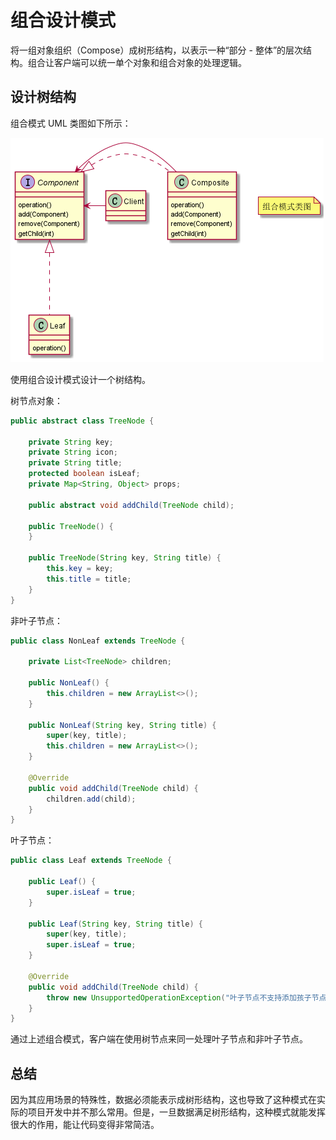 # 组合设计模式

将一组对象组织（Compose）成树形结构，以表示一种“部分 - 整体”的层次结构。组合让客户端可以统一单个对象和组合对象的处理逻辑。

## 设计树结构

组合模式 UML 类图如下所示：

![](../images/3.6-1-组合模式.png)

使用组合设计模式设计一个树结构。

树节点对象：

```java
public abstract class TreeNode {

    private String key;
    private String icon;
    private String title;
    protected boolean isLeaf;
    private Map<String, Object> props;

    public abstract void addChild(TreeNode child);

    public TreeNode() {
    }

    public TreeNode(String key, String title) {
        this.key = key;
        this.title = title;
    }
}
```

非叶子节点：

```java
public class NonLeaf extends TreeNode {

    private List<TreeNode> children;

    public NonLeaf() {
        this.children = new ArrayList<>();
    }

    public NonLeaf(String key, String title) {
        super(key, title);
        this.children = new ArrayList<>();
    }

    @Override
    public void addChild(TreeNode child) {
        children.add(child);
    }
}
```

叶子节点：

```java
public class Leaf extends TreeNode {

    public Leaf() {
        super.isLeaf = true;
    }

    public Leaf(String key, String title) {
        super(key, title);
        super.isLeaf = true;
    }

    @Override
    public void addChild(TreeNode child) {
        throw new UnsupportedOperationException("叶子节点不支持添加孩子节点");
    }
}
```



通过上述组合模式，客户端在使用树节点来同一处理叶子节点和非叶子节点。

## 总结

因为其应用场景的特殊性，数据必须能表示成树形结构，这也导致了这种模式在实际的项目开发中并不那么常用。但是，一旦数据满足树形结构，这种模式就能发挥很大的作用，能让代码变得非常简洁。